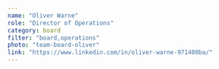 ```yaml
---
name: "Oliver Warne"
role: "Director of Operations"
category: board
filter: "board,operations"
photo: "team-board-oliver"
link: "https://www.linkedin.com/in/oliver-warne-971408ba/"
---
```


